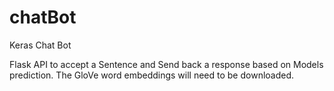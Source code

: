# chatBot
Keras Chat Bot 

Flask API to accept a Sentence and Send back a response based on Models prediction.
The GloVe word embeddings will need to be downloaded.
